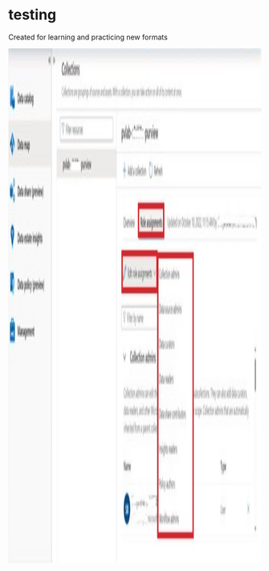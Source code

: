 # testing
Created for learning and practicing new formats


<img src="./assets/1-4_add_roles.jpg" height="1024" width="768">
